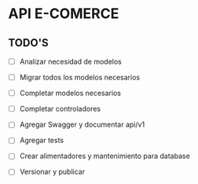 # API E-COMERCE

## TODO'S

- [ ] Analizar necesidad de modelos

- [ ] Migrar todos los modelos necesarios

- [ ] Completar modelos necesarios

- [ ] Completar controladores

- [ ] Agregar Swagger y documentar api/v1

- [ ] Agregar tests

- [ ] Crear alimentadores y mantenimiento para database

- [ ] Versionar y publicar

